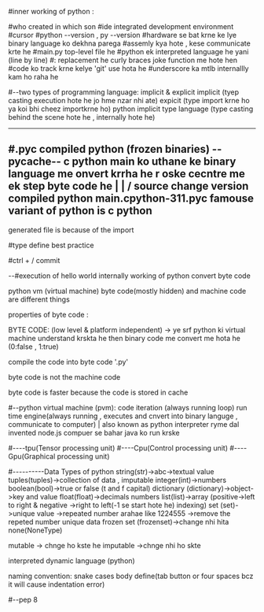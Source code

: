 #inner working of python :

#who created in which son
#ide integrated development environment
#cursor
#python --version , py --version
#hardware se bat krne ke lye binary language ko dekhna parega 
#assemly kya hote , kese communicate krte he
#main.py top-level file he
#python ek interpreted language he yani (line by line)
#: replacement he curly braces joke function me hote hen
#code ko track krne kelye 'git' use hota he
#underscore ka mtlb internallly kam ho raha he

#--two types of programming language:
implicit & explicit
implicit (tyep casting execution hote he jo hme nzar nhi ate)
expicit (type import krne ho ya koi bhi cheez importkrne ho)
python implicit type language (type casting behind the scene hote he , internally hote he)

-----------------------
#.pyc compiled python (frozen binaries)
--pycache--
c python main ko uthane ke binary language me onvert krrha he r oske cecntre me ek step byte code he
|              |           /
source change  version  compiled python
main.cpython-311.pyc
famouse variant of python is c python
---------------------

generated file is because of the import 

#type define best practice

#ctrl + / commit


--#execution of hello world
internally working of python
convert byte code

python vm (virtual machine)
byte code(mostly hidden) and machine code are different things

properties of byte code :

BYTE CODE: (low level & platform independent) -> ye srf python ki virtual machine understand krskta he then binary code me convert me hota he (0:false , 1:true)

compile the code into byte code '.py'

byte code is not the machine code

byte code is faster because the code is stored in cache

#--python virtual machine (pvm):
code iteration (always running loop) 
run time engine(always running , executes and cnvert into binary languge , communicate to computer)
|
also known as python interpreter
ryme dal invented node.js compuer se bahar java ko run krske

#----tpu(Tensor processing unit)
#----Cpu(Control processing unit)
#----Gpu(Graphical processing unit)

#----------Data Types of python
string(str)->abc->textual value
tuples(tuples)->collection of data ,  imputable
integer(int)->numbers
boolean(bool)->true or false (t and f capital)
dictionary (dictionary)->object->key and value
float(float)->decimals numbers
list(list)->array (positive->left to right & negative ->right to left(-1 se start hote he) indexing)
set (set)->unique value ->repeated number arahae like 1224555 ->remove the repeted number unique data
frozen set (frozenset)->change nhi hita
none(NoneType)

mutable -> chnge ho kste he
imputable ->chnge nhi ho skte

interpreted dynamic language (python)

naming convention:
snake cases
body define(tab button or four spaces bcz it will cause indentation error)

#--pep 8

